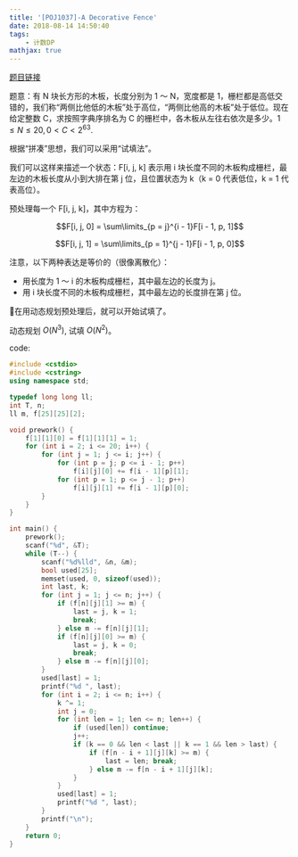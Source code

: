 ```yaml
---
title: '[POJ1037]-A Decorative Fence'
date: 2018-08-14 14:50:40
tags: 
    - 计数DP
mathjax: true
---
```


[题目链接](https://vjudge.net/problem/POJ-1037)

题意：有 N 块长方形的木板，长度分别为 1 ～ N，宽度都是 1，栅栏都是高低交错的，我们称“两侧比他低的木板”处于高位，“两侧比他高的木板”处于低位。现在给定整数 C，求按照字典序排名为 C 的栅栏中，各木板从左往右依次是多少。$1 \leq N \leq 20, 0 < C < 2^{63}$.

根据“拼凑”思想，我们可以采用“试填法”。

我们可以这样来描述一个状态：F[i, j, k] 表示用 i 块长度不同的木板构成栅栏，最左边的木板长度从小到大排在第 j 位，且位置状态为 k（k = 0 代表低位，k = 1 代表高位）。

预处理每一个 F[i, j, k]，其中方程为：

$$F[i, j, 0] = \sum\limits_{p = j}^{i - 1}F[i - 1, p, 1]$$

$$F[i, j, 1] = \sum\limits_{p = 1}^{j - 1}F[i - 1, p, 0]$$

注意，以下两种表达是等价的（很像离散化）：

* 用长度为 1 ～ i 的木板构成栅栏，其中最左边的长度为 j。
* 用 i 块长度不同的木板构成栅栏，其中最左边的长度排在第 j 位。

在用动态规划预处理后，就可以开始试填了。

动态规划 $O(N^3)$, 试填 $O(N^2)$。

code:
``` c++
#include <cstdio>
#include <cstring>
using namespace std;

typedef long long ll;
int T, n;
ll m, f[25][25][2];

void prework() {
    f[1][1][0] = f[1][1][1] = 1;
    for (int i = 2; i <= 20; i++) {
        for (int j = 1; j <= i; j++) {
            for (int p = j; p <= i - 1; p++)
                f[i][j][0] += f[i - 1][p][1];
            for (int p = 1; p <= j - 1; p++)
                f[i][j][1] += f[i - 1][p][0];
        }
    }
}

int main() {
    prework();
    scanf("%d", &T);
    while (T--) {
        scanf("%d%lld", &n, &m);
        bool used[25];
        memset(used, 0, sizeof(used));
        int last, k;
        for (int j = 1; j <= n; j++) {
            if (f[n][j][1] >= m) {
                last = j, k = 1;
                break;
            } else m -= f[n][j][1];
            if (f[n][j][0] >= m) {
                last = j, k = 0;
                break;
            } else m -= f[n][j][0];
        }
        used[last] = 1;
        printf("%d ", last);
        for (int i = 2; i <= n; i++) {
            k ^= 1;
            int j = 0;
            for (int len = 1; len <= n; len++) {
                if (used[len]) continue;
                j++;
                if (k == 0 && len < last || k == 1 && len > last) {
                    if (f[n - i + 1][j][k] >= m) {
                        last = len; break;
                    } else m -= f[n - i + 1][j][k];
                }
            }
            used[last] = 1;
            printf("%d ", last);
        }
        printf("\n");
    }
    return 0;
}
```